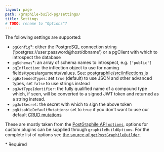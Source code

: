 ```yaml
---
layout: page
path: /graphile-build-pg/settings/
title: Settings
# TODO: rename to "Options"?
---
```


The following settings are supported:

- `pgConfig`\*: either the PostgreSQL connection string ('postgres://user:password@host/dbname') or a pgClient with which to introspect the database
- `pgSchemas`\*: an array of schema names to introspect, e.g. `['public']`
- `pgInflection`: the inflection object to use for naming fields/types/arguments/values. See: [postgraphile/src/inflections.js](https://github.com/graphile/graphile-engine/blob/master/packages/postgraphile/src/inflections.js)
- `pgExtendedTypes`: set `true` (default) to use JSON and other advanced types, set `false` to use strings instead
- `pgJwtTypeIdentifier`: the fully qualified name of a compound type which, if seen, will be converted to a signed JWT token and returned as a string instead.
- `pgJwtSecret`: the secret with which to sign the above token
- `pgDisableDefaultMutations`: set to `true` if you don't want to use our default [CRUD mutations](/postgraphile/crud-mutations/)

These are mostly taken from the [PostGraphile API `options`](/postgraphile/usage-library/#api-postgraphilepgconfig-schemaname-options),
options for custom plugins can be supplied through `graphileBuildOptions`. For the complete list of options see [the source of `getPostGraphileBuilder`](https://github.com/graphile/graphile-engine/blob/v4.4.4/packages/postgraphile-core/src/index.ts#L365-L405).

\* Required
